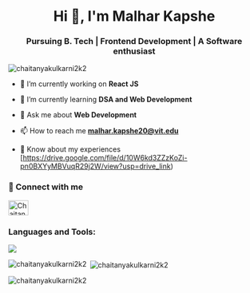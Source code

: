 <h1 align="center">Hi 👋, I'm Malhar Kapshe</h1>
<h3 align="center">Pursuing B. Tech | Frontend Development |  A Software enthusiast</h3>

<p align="left"> <img src="https://komarev.com/ghpvc/?username=chaitanyakulkarni2k2&label=Profile%20views&color=0e75b6&style=flat" alt="chaitanyakulkarni2k2" /> </p>

- 🔭 I’m currently working on **React JS**

- 🌱 I’m currently learning **DSA and Web Development**

- 💬 Ask me about **Web Development**

- 📫 How to reach me **malhar.kapshe20@vit.edu**

- 📄 Know about my experiences
  [https://drive.google.com/file/d/10W6kd3ZZzKoZi-pn0BXYyMBVuqR29j2W/view?usp=drive_link)

### 🔗 Connect with me
<!-- https://assets.leetcode.com/static_assets/public/webpack_bundles/images/logo-dark.e99485d9b.svg -->
<p align="left">              
<!-- <a href="https://auth.geeksforgeeks.org/user/chaitanyakkvaj/practice" target="blank"><img align="center" src="https://user-images.githubusercontent.com/90970004/219654575-a7715c13-c3d3-4dbe-929a-addb9661e17d.png" alt="Chaitanya Kulkarni" height="30" width="40" /></a> -->
<a href="https://www.linkedin.com/in/malhar-kapshe-4361192b3/" target="blank"><img align="center" src="https://raw.githubusercontent.com/rahuldkjain/github-profile-readme-generator/master/src/images/icons/Social/linked-in-alt.svg" alt="Chaitanya Kulkarni" height="30" width="40" /></a>
<!-- <a href="https://leetcode.com/Chaitanya_2k2/" target="blank"><img align="center" src="https://raw.githubusercontent.com/rahuldkjain/github-profile-readme-generator/master/src/images/icons/Social/leet-code.svg" alt="Chaitanya Kulkarni" height="30" width="40" /></a> -->
<!--  <a href="https://www.codechef.com/users/chaitanya2k2" target="blank"><img align="center" src="https://user-images.githubusercontent.com/90970004/219650460-24beb0af-284d-45b6-9721-2ada09ac900a.png" alt="Chaitanya Kulkarni" height="30" width="40" /></a>
<a href="https://www.hackerrank.com/chaitanya_kulka4/hackos" target="blank"><img align="center" src="https://user-images.githubusercontent.com/90970004/219651481-14772c8f-b7f7-4e15-bac6-e41acce6a4a4.png" alt="Chaitanya Kulkarni" height="30" width="40" /></a>              
</p>
 -->


<h3 align="left">Languages and Tools:</h3>
<p>
  <a href="https://skillicons.dev">
    <img src="https://skillicons.dev/icons?i=react,js,python,php,java,git,c,github,instagram,linkedin,nodejs,redux,stackoverflow,vscode,vite,html,css,bootstrap,firebase,mongodb&perline=10" />
  </a>
</p>

<p><img align="left" src="https://github-readme-stats.vercel.app/api/top-langs?username=malharkapshe&show_icons=true&locale=en&layout=compact" alt="chaitanyakulkarni2k2" /></p>

<p>&nbsp;<img align="center" src="https://github-readme-stats.vercel.app/api?username=malharkapshe&show_icons=true&locale=en" alt="chaitanyakulkarni2k2" /></p>

<p><img align="center" src="https://github-readme-streak-stats.herokuapp.com/?user=malharkapshe&" alt="chaitanyakulkarni2k2" /></p>
